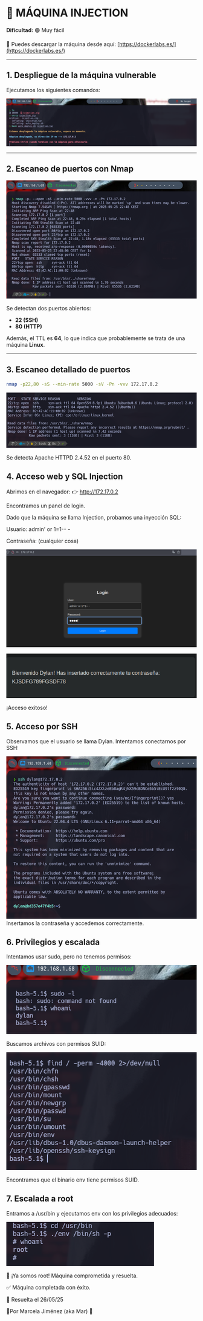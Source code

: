 # 🧠 MÁQUINA INJECTION

**Dificultad:** 🟢 Muy fácil

🔗 Puedes descargar la máquina desde aquí: [https://dockerlabs.es/](https://dockerlabs.es/)

---

## 1. Despliegue de la máquina vulnerable

Ejecutamos los siguientes comandos:

![máquina vulnerable](./images/1.png)

---

## 2. Escaneo de puertos con Nmap

![máquina vulnerable](./images/2.png)

Se detectan dos puertos abiertos:

- **22 (SSH)**
- **80 (HTTP)**

Además, el TTL es **64**, lo que indica que probablemente se trata de una máquina **Linux**.

---

## 3. Escaneo detallado de puertos

```bash
nmap -p22,80 -sS --min-rate 5000 -sV -Pn -vvv 172.17.0.2
```


![máquina vulnerable](./images/3.png)

Se detecta Apache HTTPD 2.4.52 en el puerto 80.

## 4. Acceso web y SQL Injection
Abrimos en el navegador:
👉 http://172.17.0.2

Encontramos un panel de login.

Dado que la máquina se llama Injection, probamos una inyección SQL:

Usuario: admin' or 1=1-- -

Contraseña: (cualquier cosa)

![máquina vulnerable](./images/4.png)

![máquina vulnerable](./images/5.png)

 ¡Acceso exitoso!

## 5. Acceso por SSH
Observamos que el usuario se llama Dylan. Intentamos conectarnos por SSH:

![máquina vulnerable](./images/6.png)
Insertamos la contraseña y accedemos correctamente.

## 6. Privilegios y escalada
Intentamos usar sudo, pero no tenemos permisos:

![máquina vulnerable](./images/7.png)

Buscamos archivos con permisos SUID:

![máquina vulnerable](./images/8.png)

Encontramos que el binario env tiene permisos SUID.

## 7. Escalada a root
Entramos a /usr/bin y ejecutamos env con los privilegios adecuados:

![máquina vulnerable](./images/9.png)


🎉 ¡Ya somos root! Máquina comprometida y resuelta.

✅ Máquina completada con éxito.

📅 Resuelta el 26/05/25

👩Por Marcela Jiménez (aka Mar)
🐉



